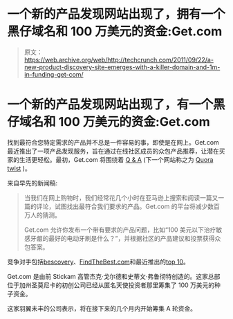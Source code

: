 # 一个新的产品发现网站出现了，拥有一个黑仔域名和 100 万美元的资金:Get.com 

> 原文：<https://web.archive.org/web/http://techcrunch.com/2011/09/22/a-new-product-discovery-site-emerges-with-a-killer-domain-and-1m-in-funding-get-com/>

# 一个新的产品发现网站出现了，有一个黑仔域名和 100 万美元的资金:Get.com

找到最符合您特定需求的产品并不总是一件容易的事，即使是在网上。Get.com 最近推出了一项产品发现服务，旨在通过在线社区成员的众包产品推荐，让潜在买家的生活更轻松。最初，Get.com 将围绕着 [Q & A](https://web.archive.org/web/20230203091602/http://get.com/ask) (下一个网站称之为 [Quora twist](https://web.archive.org/web/20230203091602/http://thenextweb.com/apps/2011/09/21/stickam-veterans-form-get-com-buying-advice-with-a-quora-twist/) )。

来自早先的新闻稿:

> 当我们在网上购物时，我们经常花几个小时在亚马逊上搜索和阅读一篇又一篇的评论，试图找出最符合我们要求的产品。Get.com 的平台将减少数百万人的猜测。
> 
> Get.com 允许你发布一个带有要求的产品问题，比如“100 美元以下治疗敏感牙龈的最好的电动牙刷是什么？”，并根据社区的产品建议和投票获得众包答案。

竞争对手包括[bescovery](https://web.archive.org/web/20230203091602/http://www.bestcovery.com/)、[FindTheBest.com](https://web.archive.org/web/20230203091602/http://www.findthebest.com/)和最近推出的[top 10](https://web.archive.org/web/20230203091602/http://top10.com/)。

Get.com 是由前 Stickam 高管杰克·戈尔德和史蒂文·弗鲁彻特创造的。这家总部位于加州圣莫尼卡的初创公司已经从匿名天使投资者那里筹集了 100 万美元的种子资金。

这家羽翼未丰的公司表示，将在接下来的几个月内开始筹集 A 轮资金。